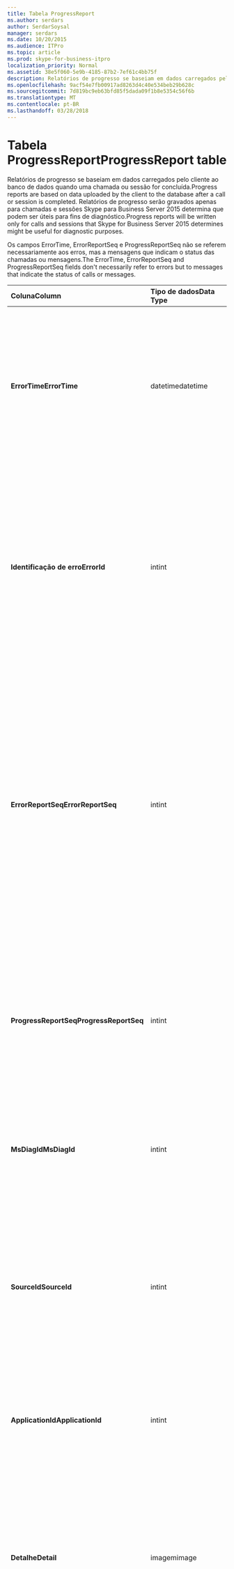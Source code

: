 ```yaml
---
title: Tabela ProgressReport
ms.author: serdars
author: SerdarSoysal
manager: serdars
ms.date: 10/20/2015
ms.audience: ITPro
ms.topic: article
ms.prod: skype-for-business-itpro
localization_priority: Normal
ms.assetid: 38e5f060-5e9b-4185-87b2-7ef61c4bb75f
description: Relatórios de progresso se baseiam em dados carregados pelo cliente ao banco de dados quando uma chamada ou sessão for concluída. Relatórios de progresso serão gravados apenas para chamadas e sessões Skype para Business Server 2015 determina que podem ser úteis para fins de diagnóstico.
ms.openlocfilehash: 9acf54e7fb00917ad8263d4c40e534beb29b628c
ms.sourcegitcommit: 7d819bc9eb63bfd85f5dada09f1b8e5354c56f6b
ms.translationtype: MT
ms.contentlocale: pt-BR
ms.lasthandoff: 03/28/2018
---
```

# <a name="progressreport-table"></a><span data-ttu-id="21311-104">Tabela ProgressReport</span><span class="sxs-lookup"><span data-stu-id="21311-104">ProgressReport table</span></span>
 
<span data-ttu-id="21311-105">Relatórios de progresso se baseiam em dados carregados pelo cliente ao banco de dados quando uma chamada ou sessão for concluída.</span><span class="sxs-lookup"><span data-stu-id="21311-105">Progress reports are based on data uploaded by the client to the database after a call or session is completed.</span></span> <span data-ttu-id="21311-106">Relatórios de progresso serão gravados apenas para chamadas e sessões Skype para Business Server 2015 determina que podem ser úteis para fins de diagnóstico.</span><span class="sxs-lookup"><span data-stu-id="21311-106">Progress reports will be written only for calls and sessions that Skype for Business Server 2015 determines might be useful for diagnostic purposes.</span></span>
  
<span data-ttu-id="21311-107">Os campos ErrorTime, ErrorReportSeq e ProgressReportSeq não se referem necessariamente aos erros, mas a mensagens que indicam o status das chamadas ou mensagens.</span><span class="sxs-lookup"><span data-stu-id="21311-107">The ErrorTime, ErrorReportSeq and ProgressReportSeq fields don't necessarily refer to errors but to messages that indicate the status of calls or messages.</span></span>
  
|<span data-ttu-id="21311-108">**Coluna**</span><span class="sxs-lookup"><span data-stu-id="21311-108">**Column**</span></span>|<span data-ttu-id="21311-109">**Tipo de dados**</span><span class="sxs-lookup"><span data-stu-id="21311-109">**Data Type**</span></span>|<span data-ttu-id="21311-110">**Índice de chaves /**</span><span class="sxs-lookup"><span data-stu-id="21311-110">**Key/Index**</span></span>|<span data-ttu-id="21311-111">**Detalhes**</span><span class="sxs-lookup"><span data-stu-id="21311-111">**Details**</span></span>|
|:-----|:-----|:-----|:-----|
|<span data-ttu-id="21311-112">**ErrorTime**</span><span class="sxs-lookup"><span data-stu-id="21311-112">**ErrorTime**</span></span> <br/> |<span data-ttu-id="21311-113">datetime</span><span class="sxs-lookup"><span data-stu-id="21311-113">datetime</span></span>  <br/> |<span data-ttu-id="21311-114">Primária, estrangeira</span><span class="sxs-lookup"><span data-stu-id="21311-114">Primary, Foreign</span></span>  <br/> |<span data-ttu-id="21311-115">Data e hora do relatório de erro de andamento que contém o relatório de andamento.</span><span class="sxs-lookup"><span data-stu-id="21311-115">Date and time of the progress error report that contains this progress report.</span></span> <span data-ttu-id="21311-116">Consulte a [tabela ErrorReport Skype para Business Server 2015](errorreport.md) para obter mais informações.</span><span class="sxs-lookup"><span data-stu-id="21311-116">See the [ErrorReport table in Skype for Business Server 2015](errorreport.md) for more information.</span></span> <br/> |
|<span data-ttu-id="21311-117">**Identificação de erro**</span><span class="sxs-lookup"><span data-stu-id="21311-117">**ErrorId**</span></span> <br/> |<span data-ttu-id="21311-118">int</span><span class="sxs-lookup"><span data-stu-id="21311-118">int</span></span>  <br/> |<span data-ttu-id="21311-119">Primária, estrangeira</span><span class="sxs-lookup"><span data-stu-id="21311-119">Primary, Foreign</span></span>  <br/> |<span data-ttu-id="21311-120">Número de identificação usado em conjunto com ErrorTime, ProgressReportSeq para identificar exclusivamente um relatório de andamento.</span><span class="sxs-lookup"><span data-stu-id="21311-120">ID number used in conjunction with ErrorTime, ProgressReportSeq to uniquely identify a progress report.</span></span> <span data-ttu-id="21311-121">Consulte a [tabela ErrorReport Skype para Business Server 2015](errorreport.md) para obter mais informações.</span><span class="sxs-lookup"><span data-stu-id="21311-121">See the [ErrorReport table in Skype for Business Server 2015](errorreport.md) for more information.</span></span> <br/> |
|<span data-ttu-id="21311-122">**ErrorReportSeq**</span><span class="sxs-lookup"><span data-stu-id="21311-122">**ErrorReportSeq**</span></span> <br/> |<span data-ttu-id="21311-123">int</span><span class="sxs-lookup"><span data-stu-id="21311-123">int</span></span>  <br/> |<span data-ttu-id="21311-124">Primária, estrangeira</span><span class="sxs-lookup"><span data-stu-id="21311-124">Primary, Foreign</span></span>  <br/> |<span data-ttu-id="21311-125">Número de identificação que identifica o relatório de erros.</span><span class="sxs-lookup"><span data-stu-id="21311-125">ID number that identifies the error report.</span></span> <span data-ttu-id="21311-126">ErrorReporSeq é usado em conjunto com ErrorTime para identificar exclusivamente um relatório de erros.</span><span class="sxs-lookup"><span data-stu-id="21311-126">ErrorReporSeq is used in conjunction with ErrorTime to uniquely identify an error report.</span></span> <span data-ttu-id="21311-127">Consulte a [tabela ErrorReport Skype para Business Server 2015](errorreport.md) para obter mais informações</span><span class="sxs-lookup"><span data-stu-id="21311-127">See the [ErrorReport table in Skype for Business Server 2015](errorreport.md) for more information</span></span> <br/> <span data-ttu-id="21311-128">Este campo foi introduzido no Microsoft Lync Server 2013.</span><span class="sxs-lookup"><span data-stu-id="21311-128">This field was introduced in Microsoft Lync Server 2013.</span></span>  <br/> |
|<span data-ttu-id="21311-129">**ProgressReportSeq**</span><span class="sxs-lookup"><span data-stu-id="21311-129">**ProgressReportSeq**</span></span> <br/> |<span data-ttu-id="21311-130">int</span><span class="sxs-lookup"><span data-stu-id="21311-130">int</span></span>  <br/> |<span data-ttu-id="21311-131">Primária</span><span class="sxs-lookup"><span data-stu-id="21311-131">Primary</span></span>  <br/> |<span data-ttu-id="21311-132">Número de identificação para identificar o relatório de andamento.</span><span class="sxs-lookup"><span data-stu-id="21311-132">ID number to identify the progress report.</span></span> <span data-ttu-id="21311-133">Usado em conjunto com o ErrorTime, ErrorReportSeq para identificar exclusivamente um relatório de andamento.</span><span class="sxs-lookup"><span data-stu-id="21311-133">Used in conjunction with ErrorTime and ErrorReportSeq to uniquely identify a progress report.</span></span>  <br/> |
|<span data-ttu-id="21311-134">**MsDiagId**</span><span class="sxs-lookup"><span data-stu-id="21311-134">**MsDiagId**</span></span> <br/> |<span data-ttu-id="21311-135">int</span><span class="sxs-lookup"><span data-stu-id="21311-135">int</span></span>  <br/> ||<span data-ttu-id="21311-136">ID de diagnóstico do relatório de andamento.</span><span class="sxs-lookup"><span data-stu-id="21311-136">Diagnostic ID of the progress report.</span></span>  <br/> <span data-ttu-id="21311-137">Este campo foi introduzido no Microsoft Lync Server 2013.</span><span class="sxs-lookup"><span data-stu-id="21311-137">This field was introduced in Microsoft Lync Server 2013.</span></span>  <br/> |
|<span data-ttu-id="21311-138">**SourceId**</span><span class="sxs-lookup"><span data-stu-id="21311-138">**SourceId**</span></span> <br/> |<span data-ttu-id="21311-139">int</span><span class="sxs-lookup"><span data-stu-id="21311-139">int</span></span>  <br/> |<span data-ttu-id="21311-140">Externa</span><span class="sxs-lookup"><span data-stu-id="21311-140">Foreign</span></span>  <br/> |<span data-ttu-id="21311-141">Servidor que enviou o relatório de erro (se o relatório foi enviado de um componente do servidor).</span><span class="sxs-lookup"><span data-stu-id="21311-141">Server that sent the error report (if the report was sent from a server component).</span></span> <span data-ttu-id="21311-142">Consulte a [tabela de servidores](servers.md) para obter mais informações. Este campo foi introduzido no Microsoft Lync Server 2013.</span><span class="sxs-lookup"><span data-stu-id="21311-142">See the [Servers table](servers.md) for more information.This field was introduced in Microsoft Lync Server 2013.</span></span> <br/> |
|<span data-ttu-id="21311-143">**ApplicationId**</span><span class="sxs-lookup"><span data-stu-id="21311-143">**ApplicationId**</span></span> <br/> |<span data-ttu-id="21311-144">int</span><span class="sxs-lookup"><span data-stu-id="21311-144">int</span></span>  <br/> ||<span data-ttu-id="21311-145">O processo do Lync Server que o relatório é sobre.</span><span class="sxs-lookup"><span data-stu-id="21311-145">The Lync Server process that the report is about.</span></span> <span data-ttu-id="21311-146">Consulte a tabela de aplicativo para obter mais informações.</span><span class="sxs-lookup"><span data-stu-id="21311-146">See the Application Table for more information.</span></span>  <br/> |
|<span data-ttu-id="21311-147">**Detalhe**</span><span class="sxs-lookup"><span data-stu-id="21311-147">**Detail**</span></span> <br/> |<span data-ttu-id="21311-148">imagem</span><span class="sxs-lookup"><span data-stu-id="21311-148">image</span></span>  <br/> ||<span data-ttu-id="21311-149">Detalhes de relatório de andamento, armazenados em formato binário para economizar espaço. Esses dados podem ser convertidos em formato de texto usando esta sintaxe:</span><span class="sxs-lookup"><span data-stu-id="21311-149">Progress report details, stored in binary format to save space.This data can be converted to text format using this syntax:</span></span>  <br/> <span data-ttu-id="21311-150">cast (cast (Detail as varbinary(max)) como varchar</span><span class="sxs-lookup"><span data-stu-id="21311-150">cast(cast(Detail as varbinary(max)) as varchar(max))</span></span>  <br/> |
|<span data-ttu-id="21311-151">**TelemetryId**</span><span class="sxs-lookup"><span data-stu-id="21311-151">**TelemetryId**</span></span> <br/> |<span data-ttu-id="21311-152">Identificador exclusivo</span><span class="sxs-lookup"><span data-stu-id="21311-152">uniqueIdentifier</span></span>  <br/> ||<span data-ttu-id="21311-153">Identificador exclusivo que correlaciona ingresse em informações de tempo para os diferentes componentes envolvidos em uma conferência.</span><span class="sxs-lookup"><span data-stu-id="21311-153">Unique identifier that correlates join time information for the different components involved in a conference.</span></span>  <br/> <span data-ttu-id="21311-154">Este campo foi introduzido no Microsoft Lync Server 2013.</span><span class="sxs-lookup"><span data-stu-id="21311-154">This field was introduced in Microsoft Lync Server 2013.</span></span>  <br/> |
|<span data-ttu-id="21311-155">**SessionSetupTime**</span><span class="sxs-lookup"><span data-stu-id="21311-155">**SessionSetupTime**</span></span> <br/> |<span data-ttu-id="21311-156">int</span><span class="sxs-lookup"><span data-stu-id="21311-156">int</span></span>  <br/> ||<span data-ttu-id="21311-157">Tempo (em milissegundos) para um componente específico ingresse em uma conferência.</span><span class="sxs-lookup"><span data-stu-id="21311-157">Time (in milliseconds) for a specific component to join a conference.</span></span>  <br/> <span data-ttu-id="21311-158">Este campo foi introduzido no Microsoft Lync Server 2013.</span><span class="sxs-lookup"><span data-stu-id="21311-158">This field was introduced in Microsoft Lync Server 2013.</span></span>  <br/> |
   

